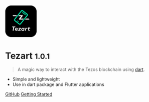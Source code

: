 <img src="img/logo.png?raw=true" style="width: 100px;"></img>

# Tezart <small>1.0.1</small>

> A magic way to interact with the Tezos blockchain using [dart](https://dart.dev/).

- Simple and lightweight
- Use in dart package and Flutter applications

[GitHub](https://github.com/moneytrackio/tezart/)
[Getting Started](#Tezart)